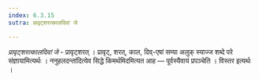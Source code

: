 ```yaml
---
index: 6.3.15
sutra: प्रावृट्शरत्कालदिवां जे

---
```

_प्रावृट्शरत्कालदिवां जे_ - प्रावृट्शरत् । प्रावृट्, शरत्, काल, दिव्-एषां सम्या अलुक् स्याज्ज शब्दे परे संज्ञायामित्यर्थः । ननुहलदन्ता॑दित्येव सिद्धे किमर्थमिदमित्यत आह — पूर्वस्यैवायं प्रपञ्चेति । विस्तर इत्यर्थः । 